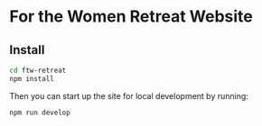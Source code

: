 # For the Women Retreat Website

## Install

```sh
cd ftw-retreat
npm install
```

Then you can start up the site for local development by running:

```sh
npm run develop
```
